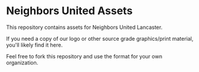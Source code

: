 # Neighbors United Assets

This repository contains assets for Neighbors United Lancaster.

If you need a copy of our logo or other source grade graphics/print
material, you'll likely find it here.

Feel free to fork this repository and use the format for your own
organization.
